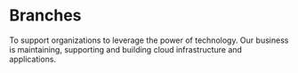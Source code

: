 # Branches

To support organizations to leverage the power of technology.
Our business is maintaining, supporting and building cloud infrastructure and applications.
